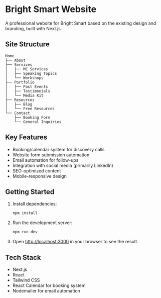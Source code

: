 # Bright Smart Website

A professional website for Bright Smart based on the existing design and branding, built with Next.js.

## Site Structure

```
Home
├── About
├── Services
│   ├── MC Services
│   ├── Speaking Topics
│   └── Workshops
├── Portfolio
│   ├── Past Events
│   ├── Testimonials
│   └── Media Kit
├── Resources
│   ├── Blog
│   └── Free Resources
└── Contact
    ├── Booking Form
    └── General Inquiries
```

## Key Features

- Booking/calendar system for discovery calls
- Website form submission automation
- Email automation for follow-ups
- Integration with social media (primarily LinkedIn)
- SEO-optimized content
- Mobile-responsive design

## Getting Started

1. Install dependencies:
   ```bash
   npm install
   ```

2. Run the development server:
   ```bash
   npm run dev
   ```

3. Open [http://localhost:3000](http://localhost:3000) in your browser to see the result.

## Tech Stack

- Next.js
- React
- Tailwind CSS
- React Calendar for booking system
- Nodemailer for email automation
